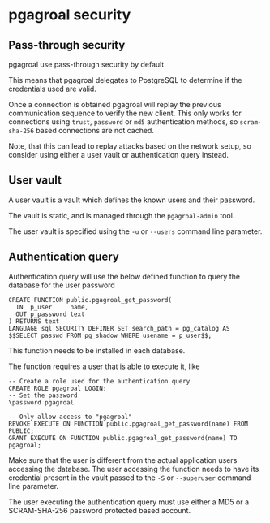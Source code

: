 # pgagroal security

## Pass-through security

pgagroal use pass-through security by default.

This means that pgagroal delegates to PostgreSQL to determine if the credentials used are valid.

Once a connection is obtained pgagroal will replay the previous communication sequence to verify
the new client. This only works for connections using `trust`, `password` or `md5` authentication
methods, so `scram-sha-256` based connections are not cached.

Note, that this can lead to replay attacks based on the network setup, so consider using either
a user vault or authentication query instead.

## User vault

A user vault is a vault which defines the known users and their password.

The vault is static, and is managed through the `pgagroal-admin` tool.

The user vault is specified using the `-u` or `--users` command line parameter.

## Authentication query

Authentication query will use the below defined function to query the database
for the user password

```
CREATE FUNCTION public.pgagroal_get_password(
  IN  p_user     name,
  OUT p_password text
) RETURNS text
LANGUAGE sql SECURITY DEFINER SET search_path = pg_catalog AS
$$SELECT passwd FROM pg_shadow WHERE usename = p_user$$;
```

This function needs to be installed in each database.

The function requires a user that is able to execute it, like

```
-- Create a role used for the authentication query
CREATE ROLE pgagroal LOGIN;
-- Set the password
\password pgagroal

-- Only allow access to "pgagroal"
REVOKE EXECUTE ON FUNCTION public.pgagroal_get_password(name) FROM PUBLIC;
GRANT EXECUTE ON FUNCTION public.pgagroal_get_password(name) TO pgagroal;
```

Make sure that the user is different from the actual application users accessing
the database. The user accessing the function needs to have its credential present
in the vault passed to the `-S` or `--superuser` command line parameter.

The user executing the authentication query must use either a MD5 or a SCRAM-SHA-256
password protected based account.
